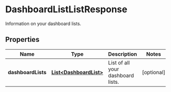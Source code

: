 

# DashboardListListResponse

Information on your dashboard lists.

## Properties

Name | Type | Description | Notes
------------ | ------------- | ------------- | -------------
**dashboardLists** | [**List&lt;DashboardList&gt;**](DashboardList.md) | List of all your dashboard lists. |  [optional]



